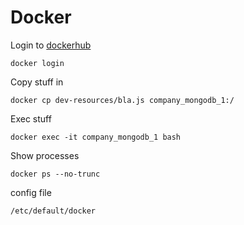 # Docker

Login to [dockerhub](https://hub.docker.com/)

```
docker login
```

Copy stuff in

```
docker cp dev-resources/bla.js company_mongodb_1:/
```

Exec stuff

```
docker exec -it company_mongodb_1 bash
```

Show processes

```
docker ps --no-trunc
```


config file

```
/etc/default/docker
```

